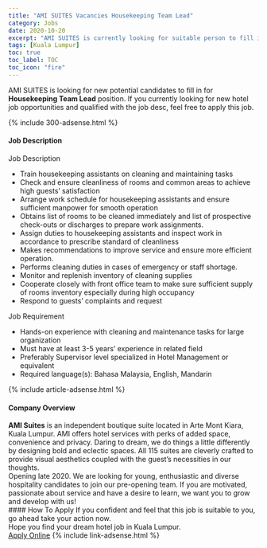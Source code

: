 ```yaml
---
title: "AMI SUITES Vacancies Housekeeping Team Lead" 
category: Jobs 
date: 2020-10-20 
excerpt: "AMI SUITES is currently looking for suitable person to fill in the Housekeeping Team Lead which positioned at Kuala Lumpur" 
tags: [Kuala Lumpur] 
toc: true 
toc_label: TOC 
toc_icon: "fire" 
--- 
```


<p>AMI SUITES is looking for new potential candidates to fill in for <b>Housekeeping Team Lead</b> position. If you currently looking for new hotel job opportunities and qualified with the job desc, feel free to apply this job.
</p>{% include 300-adsense.html %} 
<div><div><h4>Job Description</h4></div><div><div><span><div><div><div>Job Description</div><ul><li>Train housekeeping assistants on cleaning and maintaining tasks</li><li>Check and ensure cleanliness of rooms and common areas to achieve high guests&#8217; satisfaction</li><li>Arrange work schedule for housekeeping assistants and ensure sufficient manpower for smooth operation</li><li>Obtains list of rooms to be cleaned immediately and list of prospective check-outs or discharges to prepare work assignments.</li><li>Assign duties to housekeeping assistants and inspect work in accordance to prescribe standard of cleanliness</li><li>Makes recommendations to improve service and ensure more efficient operation.</li><li>Performs cleaning duties in cases of emergency or staff shortage.</li><li>Monitor and replenish inventory of cleaning supplies</li><li>Cooperate closely with front office team to make sure sufficient supply of rooms inventory especially during high occupancy</li><li>Respond to guests&#8217; complaints and request</li></ul><div>Job Requirement</div><ul><li>Hands-on experience with cleaning and maintenance tasks for large organization</li><li>Must have at least 3-5 years&#8217; experience in related field</li><li>Preferably Supervisor level specialized in Hotel Management or equivalent</li><li>Required language(s):&#160;Bahasa Malaysia, English, Mandarin</li></ul></div></div></span></div></div></div> 
{% include article-adsense.html %} 
<div><div><h4>Company Overview</h4></div><div><div><span><div><div><strong>AMI Suites</strong> is an independent boutique suite located in Arte Mont Kiara, Kuala Lumpur. AMI offers hotel services with perks of added space, convenience and privacy. Daring to dream, we do things a little differently by designing bold and eclectic spaces. All 115 suites are cleverly crafted to provide visual aesthetics coupled with the guest&#8217;s necessities in our thoughts.<br>
Opening late 2020. We are looking for young, enthusiastic and diverse hospitality candidates to join our pre-opening team. If you are motivated, passionate about service and have a desire to learn, we want you to grow and develop with us!</div></div></span></div></div></div> 
#### How To Apply 
If you confident and feel that this job is suitable to you, go ahead take your action now. <br/> 
Hope you find your dream hotel job in Kuala Lumpur. <br/> 
<a href="https://www.jobstreet.com.my/en/job/housekeeping-team-lead-4408511?jobId=jobstreet-my-job-4408511" class="btn btn--info" target="_blank" rel="nofollow noopenner">Apply Online</a> 
{% include link-adsense.html %} 